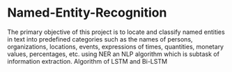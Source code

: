 # Named-Entity-Recognition
The primary objective of this project is to locate and classify named entities in text into predefined categories such as the names of persons, organizations, locations, events, expressions of times, quantities, monetary values, percentages, etc. using NER an NLP algorithm which is subtask of information extraction.
Algorithm of LSTM and Bi-LSTM 

